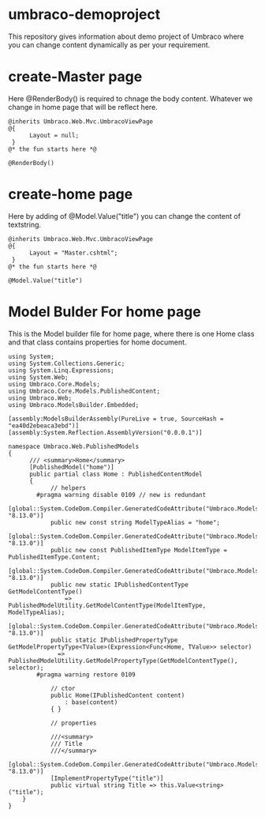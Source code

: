 # umbraco-demoproject
This repository gives information about demo project of Umbraco where you can change content dynamically as per your requirement.

# create-Master page
Here @RenderBody() is required to chnage the body content. Whatever we change in home page that will be reflect here.
    
    @inherits Umbraco.Web.Mvc.UmbracoViewPage
    @{
	      Layout = null;
     }
    @* the fun starts here *@

    @RenderBody()

# create-home page
Here by adding of @Model.Value("title") you can change the content of textstring.
    
    @inherits Umbraco.Web.Mvc.UmbracoViewPage
    @{
	      Layout = "Master.cshtml";
     }
    @* the fun starts here *@

    @Model.Value("title")
    
 # Model Bulder For home page
 This is the Model builder file for home page, where there is one Home class and that class contains properties for home document.
 
    using System;
    using System.Collections.Generic;
    using System.Linq.Expressions;
    using System.Web;
    using Umbraco.Core.Models;
    using Umbraco.Core.Models.PublishedContent;
    using Umbraco.Web;
    using Umbraco.ModelsBuilder.Embedded;
    
    [assembly:ModelsBuilderAssembly(PureLive = true, SourceHash = "ea40d2ebeaca3ebd")]
    [assembly:System.Reflection.AssemblyVersion("0.0.0.1")]
    
    namespace Umbraco.Web.PublishedModels
    {
    	  /// <summary>Home</summary>
    	  [PublishedModel("home")]
    	  public partial class Home : PublishedContentModel
    	  {
    		    // helpers
            #pragma warning disable 0109 // new is redundant
    		    [global::System.CodeDom.Compiler.GeneratedCodeAttribute("Umbraco.ModelsBuilder.Embedded", "8.13.0")]
    		    public new const string ModelTypeAlias = "home";
    		    [global::System.CodeDom.Compiler.GeneratedCodeAttribute("Umbraco.ModelsBuilder.Embedded", "8.13.0")]
    		    public new const PublishedItemType ModelItemType = PublishedItemType.Content;
    		    [global::System.CodeDom.Compiler.GeneratedCodeAttribute("Umbraco.ModelsBuilder.Embedded", "8.13.0")]
    		    public new static IPublishedContentType GetModelContentType()
    		    	=> PublishedModelUtility.GetModelContentType(ModelItemType, ModelTypeAlias);
    		    [global::System.CodeDom.Compiler.GeneratedCodeAttribute("Umbraco.ModelsBuilder.Embedded", "8.13.0")]
    		    public static IPublishedPropertyType GetModelPropertyType<TValue>(Expression<Func<Home, TValue>> selector)
			      => PublishedModelUtility.GetModelPropertyType(GetModelContentType(), selector);
            #pragma warning restore 0109
          
          		// ctor
          		public Home(IPublishedContent content)
          			: base(content)
          		{ }
          
          		// properties
          
          		///<summary>
          		/// Title
          		///</summary>
          		[global::System.CodeDom.Compiler.GeneratedCodeAttribute("Umbraco.ModelsBuilder.Embedded", "8.13.0")]
          		[ImplementPropertyType("title")]
          		public virtual string Title => this.Value<string>("title");
        }
    }
